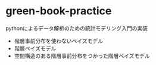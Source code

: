 # green-book-practice
pythonによるデータ解析のための統計モデリング入門の実装

- 階層事前分布を使わないベイズモデル
- 階層ベイズモデル
- 空間構造のある階層事前分布をつかった階層ベイズモデル
